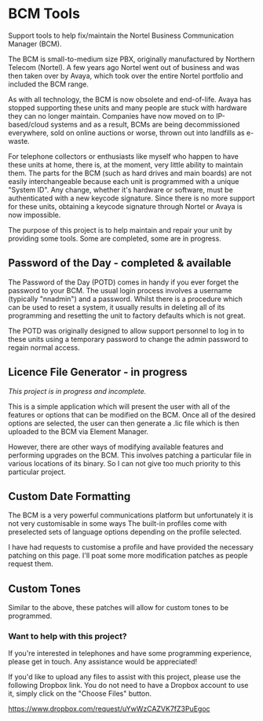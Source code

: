# BCM Tools
Support tools to help fix/maintain the Nortel Business Communication Manager (BCM).

The BCM is small-to-medium size PBX, originally manufactured by Northern Telecom (Nortel).  A few years ago Nortel went out of business and was then taken over by Avaya, which took over the entire Nortel portfolio and included the BCM range.  

As with all technology, the BCM is now obsolete and end-of-life.  Avaya has stopped supporting these units and many people are stuck with hardware they can no longer maintain.  Companies have now moved on to IP-based/cloud systems and as a result, BCMs are being decommissioned everywhere, sold on online auctions or worse, thrown out into landfills as e-waste.  

For telephone collectors or enthusiasts like myself who happen to have these units at home, there is, at the moment, very little ability to maintain them.  The parts for the BCM (such as hard drives and main boards) are not easily interchangeable because each unit is programmed with a unique "System ID".  Any change, whether it's hardware or software, must be authenticated with a new keycode signature.  Since there is no more support for these units, obtaining a keycode signature through Nortel or Avaya is now impossible.

The purpose of this project is to help maintain and repair your unit by providing some tools.  Some are completed, some are in progress.


## Password of the Day - completed & available
The Password of the Day (POTD) comes in handy if you ever forget the password to your BCM.  The usual login process involves a username (typically "nnadmin") and a password.  Whilst there is a procedure which can be used to reset a system, it usually results in deleting all of its programming and resetting the unit to factory defaults which is not great.

The POTD was originally designed to allow support personnel to log in to these units using a temporary password to change the admin password to regain normal access.


## Licence File Generator - in progress
*This project is in progress and incomplete.*

This is a simple application which will present the user with all of the features or options that can be modified on the BCM.  Once all of the desired options are selected, the user can then generate a .lic file which is then uploaded to the BCM via Element Manager.

However, there are other ways of modifying available features and performing upgrades on the BCM.  This involves patching a particular file in various locations of its binary.  So I can not give too much priority to this particular project.

## Custom Date Formatting
The BCM is a very powerful communications platform but unfortunately it is not very customisable in some ways
  The built-in profiles come with preselected sets of language options depending on the profile selected.  

I have had requests to customise a profile and have provided the necessary patching on this page.  I'll poat some more modification patches as people request them.


## Custom Tones
Similar to the above, these patches will allow for custom tones to be programmed.


### Want to help with this project?
If you're interested in telephones and have some programming experience, please get in touch.  Any assistance would be appreciated!

If you'd like to upload any files to assist with this project, please use the following Dropbox link.  You do not need to have a Dropbox account to use it, simply click on the "Choose Files" button.

https://www.dropbox.com/request/uYwWzCAZVK7fZ3PuEgoc

